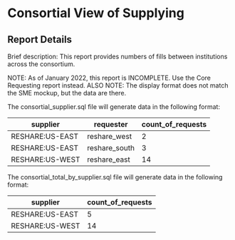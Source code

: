 # Consortial View of Supplying

## Report Details

Brief description: This report provides numbers of fills between institutions across the consortium.

NOTE: As of January 2022, this report is INCOMPLETE.  Use the Core Requesting report instead.
ALSO NOTE: The display format does not match the SME mockup, but the data are there.

The consortial_supplier.sql file will generate data in the following format:

|supplier|requester|count\_of\_requests|
|------------|------------|------------|
|RESHARE:US-EAST|reshare_west|2|
|RESHARE:US-EAST|reshare_south|3|
|RESHARE:US-WEST|reshare_east|14|


The consortial_total_by_supplier.sql file will generate data in the following format:

|supplier|count\_of\_requests|
|------------|------------|
|RESHARE:US-EAST|5|
|RESHARE:US-WEST|14|
